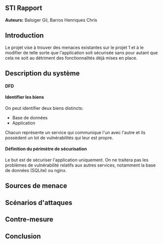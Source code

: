 ## STI Rapport



**Auteurs:** Balsiger Gil, Barros Henriques Chris





## Introduction

Le projet vise à trouver des menaces existantes sur le projet 1 et à le modifier de telle sorte que l'application soit sécurisée sans pour autant que cela ne soit au détriment des fonctionnalités déjà mises en place. 



## Description du système



#### DFD

#### Identifier les biens

On peut identifier deux biens distincts:

- Base de données
- Application

Chacun représente un service qui communique l'un avec l'autre et ils possèdent un lot de vulnérabilités qui leur est propre. 



#### Définition du périmètre de sécurisation

Le but est de sécuriser l'application uniquement. On ne traitera pas les problèmes de vulnérabilité relatifs aux autres services, notamment la base de données (SQLite) ou nginx. 



## Sources de menace



## Scénarios d'attaques



## Contre-mesure



## Conclusion
